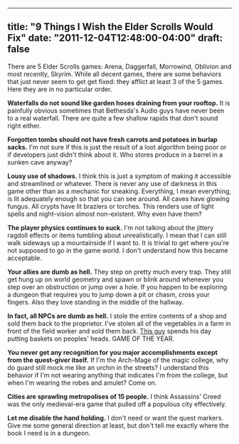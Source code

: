 
---
title: "9 Things I Wish the Elder Scrolls Would Fix"
date: "2011-12-04T12:48:00-04:00"
draft: false
---

There are 5 Elder Scrolls games: Arena, Daggerfall, Morrowind, Oblivion and most recently, Skyrim. While all decent games, there are some behaviors that just never seem to get get fixed: they afflict at least 3 of the 5 games. Here they are in no particular order.

<strong>Waterfalls do not sound like garden hoses draining from your rooftop.</strong> It is painfully obvious sometimes that Bethesda's Audio guys have never been to a real waterfall. There are quite a few shallow rapids that don't sound right either.

<strong>Forgotten tombs should not have fresh carrots and potatoes in burlap sacks.</strong> I'm not sure if this is just the result of a loot algorithm being poor or if developers just didn't think about it. Who stores produce in a barrel in a sunken cave anyway?

<strong>Lousy use of shadows.</strong> I think this is just a symptom of making it accessible and streamlined or whatever. There is never any use of darkness in this game other than as a mechanic for sneaking. Everything, I mean everything, is lit adequately enough so that you can see around. All caves have glowing fungus. All crypts have lit braziers or torches. This renders use of light spells and night-vision almost non-existent. Why even have them?

<strong>The player physics continues to suck.</strong> I'm not talking about the jittery ragdoll effects or items tumbling about unrealistically. I mean that I can still walk sideways up a mountainside if I want to. It is trivial to get where you're not supposed to go in the game world. I don't understand how this became acceptable.

<strong>Your allies are dumb as hell.</strong> They step on pretty much every trap. They still get hung up on world geometry and spawn or blink around whenever you step over an obstruction or jump over a hole. If you happen to be exploring a dungeon that requires you to jump down a pit or chasm, cross your fingers. Also they love standing in the middle of the hallway.

<strong>In fact, all NPCs are dumb as hell.</strong> I stole the entire contents of a shop and sold them back to the proprietor. I've stolen all of the vegetables in a farm in front of the field worker and sold them back. [This guy](http://www.youtube.com/watch?v=K27GuSSha0s#!) spends his day putting baskets on peoples' heads. GAME OF THE YEAR.

<strong>You never get any recognition for you major accomplishments except from the quest-giver itself.</strong> If I'm the Arch-Mage of the magic college, why do guard still mock me like an urchin in the streets? I understand this behavior if I'm not wearing anything that indicates I'm from the college, but when I'm wearing the robes and amulet? Come on.

<strong>Cities are sprawling metropolises of 15 people.</strong> I think Assassins' Creed was the only medieval-era game that pulled off a populous city effectively.

<strong>Let me disable the hand holding.</strong> I don't need or want the quest markers. Give me some general direction at least, but don't tell me exactly where the book I need is in a dungeon.
